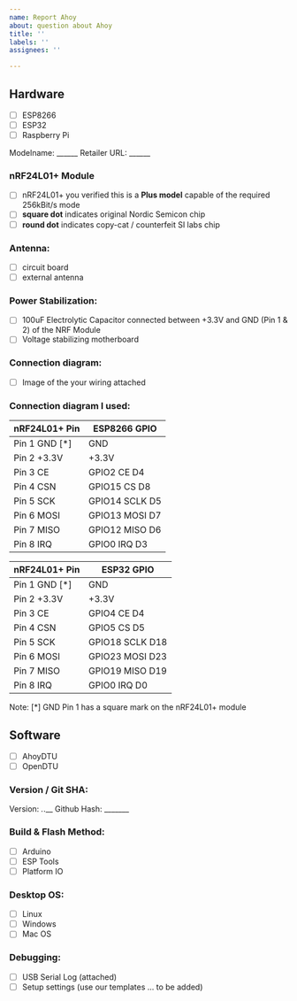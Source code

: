 ```yaml
---
name: Report Ahoy
about: question about Ahoy
title: ''
labels: ''
assignees: ''

---
```


## Hardware
  * [ ] ESP8266
  * [ ] ESP32
  * [ ] Raspberry Pi

Modelname: ______
Retailer URL: ______

### nRF24L01+ Module
* [ ] nRF24L01+ you verified this is a **Plus model** capable of the required 256kBit/s mode
* [ ] **square dot** indicates original Nordic Semicon chip 
* [ ] **round dot** indicates copy-cat / counterfeit SI labs chip

### Antenna:
* [ ] circuit board
* [ ] external antenna

### Power Stabilization:
* [ ]  100uF Electrolytic Capacitor 
connected between +3.3V and GND (Pin 1 & 2) of the NRF Module
* [ ] Voltage stabilizing motherboard

### Connection diagram:
* [ ] Image of the your wiring attached

### Connection diagram I used:
| nRF24L01+ Pin | ESP8266 GPIO   |
| ------------- | -------------- |
| Pin 1 GND [*] | GND            |
| Pin 2 +3.3V   | +3.3V          |
| Pin 3 CE      | GPIO2  CE   D4 |
| Pin 4 CSN     | GPIO15 CS   D8 |
| Pin 5 SCK     | GPIO14 SCLK D5 |
| Pin 6 MOSI    | GPIO13 MOSI D7 |
| Pin 7 MISO    | GPIO12 MISO D6 |
| Pin 8 IRQ     | GPIO0  IRQ  D3 |

| nRF24L01+ Pin | ESP32 GPIO      |
| ------------- | --------------- |
| Pin 1 GND [*] | GND             |
| Pin 2 +3.3V   | +3.3V           |
| Pin 3 CE      | GPIO4  CE   D4  |
| Pin 4 CSN     | GPIO5  CS   D5  |
| Pin 5 SCK     | GPIO18 SCLK D18 |
| Pin 6 MOSI    | GPIO23 MOSI D23 |
| Pin 7 MISO    | GPIO19 MISO D19 |
| Pin 8 IRQ     | GPIO0  IRQ  D0  |

Note: [*] GND Pin 1 has a square mark on the nRF24L01+ module

## Software
* [ ] AhoyDTU
* [ ] OpenDTU

### Version / Git SHA: 
Version: _._.__
Github Hash: _______

### Build & Flash Method:
* [ ] Arduino
* [ ] ESP Tools
* [ ] Platform IO

### Desktop OS:
* [ ] Linux
* [ ] Windows
* [ ] Mac OS

### Debugging:
* [ ] USB Serial Log (attached)
* [ ] Setup settings (use our templates ... to be added)
